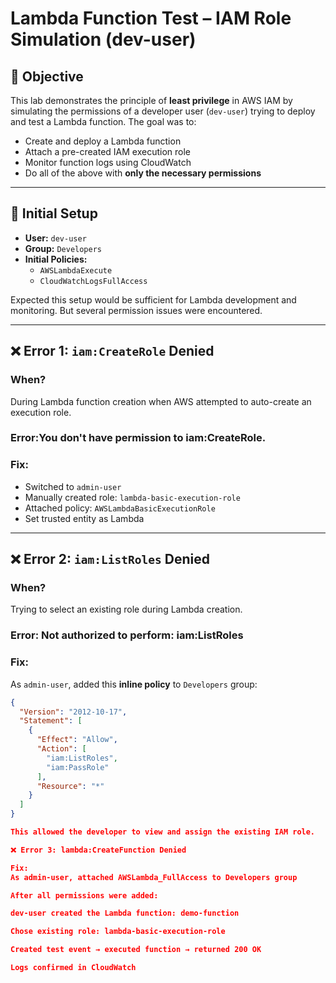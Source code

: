 # Lambda Function Test – IAM Role Simulation (dev-user)

## 🧠 Objective

This lab demonstrates the principle of **least privilege** in AWS IAM by simulating the permissions of a developer user (`dev-user`) trying to deploy and test a Lambda function. The goal was to:

- Create and deploy a Lambda function  
- Attach a pre-created IAM execution role  
- Monitor function logs using CloudWatch  
- Do all of the above with **only the necessary permissions**

---

## 🔧 Initial Setup

- **User:** `dev-user`  
- **Group:** `Developers`  
- **Initial Policies:**
  - `AWSLambdaExecute`
  - `CloudWatchLogsFullAccess`

Expected this setup would be sufficient for Lambda development and monitoring. But several permission issues were encountered.

---

## ❌ Error 1: `iam:CreateRole` Denied

### When?
During Lambda function creation when AWS attempted to auto-create an execution role.

### Error:You don't have permission to iam:CreateRole.

### Fix:
- Switched to `admin-user`
- Manually created role: `lambda-basic-execution-role`
- Attached policy: `AWSLambdaBasicExecutionRole`
- Set trusted entity as Lambda

---

## ❌ Error 2: `iam:ListRoles` Denied

### When?
Trying to select an existing role during Lambda creation.

### Error: Not authorized to perform: iam:ListRoles

### Fix:
As `admin-user`, added this **inline policy** to `Developers` group:

```json
{
  "Version": "2012-10-17",
  "Statement": [
    {
      "Effect": "Allow",
      "Action": [
        "iam:ListRoles",
        "iam:PassRole"
      ],
      "Resource": "*"
    }
  ]
}

This allowed the developer to view and assign the existing IAM role.

❌ Error 3: lambda:CreateFunction Denied

Fix:
As admin-user, attached AWSLambda_FullAccess to Developers group

After all permissions were added:

dev-user created the Lambda function: demo-function

Chose existing role: lambda-basic-execution-role

Created test event → executed function → returned 200 OK

Logs confirmed in CloudWatch